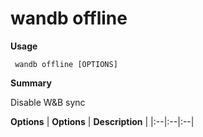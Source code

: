 # wandb offline

**Usage**

` wandb offline [OPTIONS]`

**Summary**

Disable W&B sync


**Options**
| **Options** | **Description** |
|:--|:--|:--|


